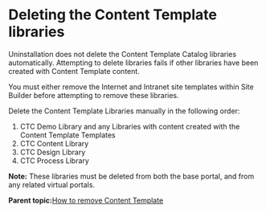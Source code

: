 # Deleting the Content Template libraries

Uninstallation does not delete the Content Template Catalog libraries automatically. Attempting to delete libraries fails if other libraries have been created with Content Template content.

You must either remove the Internet and Intranet site templates within Site Builder before attempting to remove these libraries.

Delete the Content Template Libraries manually in the following order:

1.  CTC Demo Library and any Libraries with content created with the Content Template Templates
2.  CTC Content Library
3.  CTC Design Library
4.  CTC Process Library

**Note:** These libraries must be deleted from both the base portal, and from any related virtual portals.

**Parent topic:**[How to remove Content Template](../ctc/ctc_uninst_overview.md)


